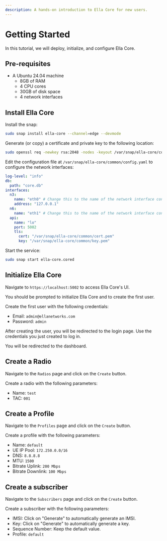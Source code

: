 ```yaml
---
description: A hands-on introduction to Ella Core for new users.
---
```


# Getting Started

In this tutorial, we will deploy, initialize, and configure Ella Core.

## Pre-requisites

- A Ubuntu 24.04 machine
  - 8GB of RAM
  - 4 CPU cores
  - 30GB of disk space
  - 4 network interfaces

## Install Ella Core
Install the snap:

```bash
sudo snap install ella-core --channel=edge --devmode
```

Generate (or copy) a certificate and private key to the following location:
```bash
sudo openssl req -newkey rsa:2048 -nodes -keyout /var/snap/ella-core/common/key.pem -x509 -days 1 -out /var/snap/ella-core/common/cert.pem -subj "/CN=example.com"
```

Edit the configuration file at `/var/snap/ella-core/common/config.yaml` to configure the network interfaces:
```yaml
log-level: "info"
db:
  path: "core.db"
interfaces: 
  n3: 
    name: "eth0" # Change this to the name of the network interface connected to the radios
    address: "127.0.0.1"
  n6:
    name: "eth1" # Change this to the name of the network interface connected to the internet
  api:
    name: "lo"
    port: 5002
    tls:
      cert: "/var/snap/ella-core/common/cert.pem"
      key: "/var/snap/ella-core/common/key.pem"
```

Start the service:
```bash
sudo snap start ella-core.cored
```

## Initialize Ella Core

Navigate to `https://localhost:5002` to access Ella Core's UI.

You should be prompted to initialize Ella Core and to create the first user.

Create the first user with the following credentials:

- Email: `admin@ellanetworks.com`
- Password: `admin`

After creating the user, you will be redirected to the login page. Use the credentials you just created to log in.

You will be redirected to the dashboard.

## Create a Radio

Navigate to the `Radios` page and click on the `Create` button.

Create a radio with the following parameters:

- Name: `test`
- TAC: `001`

## Create a Profile

Navigate to the `Profiles` page and click on the `Create` button.

Create a profile with the following parameters:

- Name: `default`
- UE IP Pool: `172.250.0.0/16`
- DNS: `8.8.8.8`
- MTU: `1500`
- Bitrate Uplink: `200 Mbps`
- Bitrate Downlink: `100 Mbps`

## Create a subscriber

Navigate to the `Subscribers` page and click on the `Create` button.

Create a subscriber with the following parameters:

- IMSI: Click on "Generate" to automatically generate an IMSI.
- Key: Click on "Generate" to automatically generate a key.
- Sequence Number: Keep the default value.
- Profile: `default`
